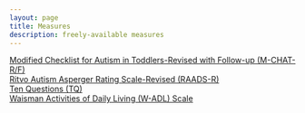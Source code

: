 ```yaml
---
layout: page
title: Measures
description: freely-available measures
---
```

[Modified Checklist for Autism in Toddlers-Revised with Follow-up (M-CHAT-R/F)](https://mjmaenner.github.io/disabilitymeasures/raads-r)  
[Ritvo Autism Asperger Rating Scale-Revised (RAADS-R)](https://mjmaenner.github.io/disabilitymeasures/raads-r)  
[Ten Questions (TQ)](https://mjmaenner.github.io/disabilitymeasures/tenquestions)  
[Waisman Activities of Daily Living (W-ADL) Scale](https://mjmaenner.github.io/disabilitymeasures/w-adl)
